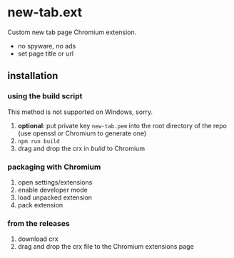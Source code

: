 # new-tab.ext

Custom new tab page Chromium extension. 

* no spyware, no ads
* set page title or url

## installation

### using the build script

This method is not supported on Windows, sorry.

1. __optional__: put private key `new-tab.pem` into the root directory of the repo (use openssl or Chromium to generate one)
2. `npm run build`
3. drag and drop the crx in _build_ to Chromium

### packaging with Chromium

1. open settings/extensions
2. enable developer mode
3. load unpacked extension
4. pack extension

### from the releases

1. download crx
2. drag and drop the crx file to the Chromium extensions page

